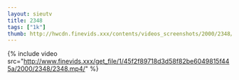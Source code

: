 ```yaml
--- 
layout: sieutv
title: 2348
tags: ["1k"]
thumb: http://hwcdn.finevids.xxx/contents/videos_screenshots/2000/2348/preview.mp4.jpg
---
```

{% include video src="http://www.finevids.xxx/get_file/1/45f2f89718d3d58f82be6049815f445a/2000/2348/2348.mp4/" %} 
